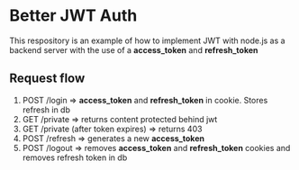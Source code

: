 # Better JWT Auth
This respository is an example of how to implement JWT with node.js as a backend server with the use of a **access_token** and **refresh_token**

## Request flow
1. POST /login => **access_token** and **refresh_token** in cookie. Stores refresh in db
2. GET /private => returns content protected behind jwt
3. GET /private (after token expires) => returns 403
4. POST /refresh => generates a new **access_token**
5. POST /logout => removes **access_token** and **refresh_token** cookies and removes refresh token in db

